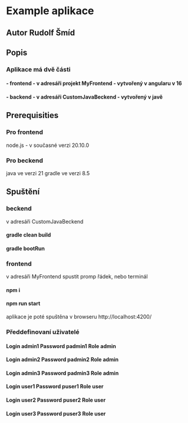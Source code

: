 # Example aplikace
## Autor Rudolf Šmíd

## Popis
### Aplikace má dvě části 
#### - frontend - v adresáři projekt MyFrontend - vytvořený v angularu v 16
#### - backend - v adresáři CustomJavaBeckend - vytvořený v javě

## Prerequisities

### Pro frontend 
node.js - v současné verzi 20.10.0

### Pro beckend
java ve verzi 21
gradle ve verzi 8.5

## Spuštění

### beckend
v adresáři CustomJavaBeckend

#### gradle clean build
#### gradle bootRun


### frontend
v adresáři MyFrontend spustit promp řádek, nebo terminál

#### npm i
#### npm run start

aplikace je poté spuštěna v browseru http://localhost:4200/

### Předdefinovaní uživatelé

#### Login admin1 Password padmin1 Role admin
#### Login admin2 Password padmin2 Role admin
#### Login admin3 Password padmin3 Role admin
#### Login user1 Password puser1 Role user
#### Login user2 Password puser2 Role user
#### Login user3 Password puser3 Role user




